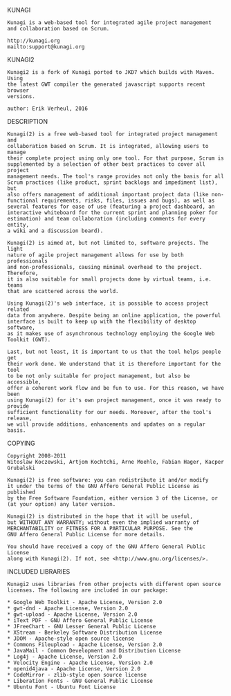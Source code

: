KUNAGI

    Kunagi is a web-based tool for integrated agile project management
    and collaboration based on Scrum.

    http://kunagi.org
    mailto:support@kunagi.org

KUNAGI2

    Kunagi2 is a fork of Kunagi ported to JKD7 which builds with Maven. Using
    the latest GWT compiler the generated javascript supports recent browser 
    versions.

    author: Erik Verheul, 2016
	
DESCRIPTION

    Kunagi(2) is a free web-based tool for integrated project management and
    collaboration based on Scrum. It is integrated, allowing users to manage
    their complete project using only one tool. For that purpose, Scrum is
    supplemented by a selection of other best practices to cover all project
    management needs. The tool's range provides not only the basis for all
    Scrum practices (like product, sprint backlogs and impediment list), but
    also offers management of additional important project data (like non-
    functional requirements, risks, files, issues and bugs), as well as
    several features for ease of use (featuring a project dashboard, an
    interactive whiteboard for the current sprint and planning poker for
    estimation) and team collaboration (including comments for every entity,
    a wiki and a discussion board).

    Kunagi(2) is aimed at, but not limited to, software projects. The light
    nature of agile project management allows for use by both professionals
    and non-professionals, causing minimal overhead to the project. Therefore,
    it is also suitable for small projects done by virtual teams, i.e. teams
    that are scattered across the world.

    Using Kunagi(2)'s web interface, it is possible to access project related
    data from anywhere. Despite being an online application, the powerful
    interface is built to keep up with the flexibility of desktop software,
    as it makes use of asynchronous technology employing the Google Web
    Toolkit (GWT).

    Last, but not least, it is important to us that the tool helps people get
    their work done. We understand that it is therefore important for the tool
    to be not only suitable for project management, but also be accessible,
    offer a coherent work flow and be fun to use. For this reason, we have been
    using Kunagi(2) for it's own project management, once it was ready to provide
    sufficient functionality for our needs. Moreover, after the tool's release,
    we will provide additions, enhancements and updates on a regular basis.


COPYING

    Copyright 2008-2011
    Witoslaw Koczewski, Artjom Kochtchi, Arne Moehle, Fabian Hager, Kacper Grubalski

    Kunagi(2) is free software: you can redistribute it and/or modify
    it under the terms of the GNU Affero General Public License as published
    by the Free Software Foundation, either version 3 of the License, or
    (at your option) any later version.

    Kunagi(2) is distributed in the hope that it will be useful,
    but WITHOUT ANY WARRANTY; without even the implied warranty of
    MERCHANTABILITY or FITNESS FOR A PARTICULAR PURPOSE. See the
    GNU Affero General Public License for more details.

    You should have received a copy of the GNU Affero General Public License
    along with Kunagi(2). If not, see <http://www.gnu.org/licenses/>.

    
INCLUDED LIBRARIES

    Kunagi2 uses libraries from other projects with different open source
    licenses. The following are included in our package:

    * Google Web Toolkit - Apache License, Version 2.0
    * gwt-dnd - Apache License, Version 2.0
    * gwt-upload - Apache License, Version 2.0
    * iText PDF - GNU Affero General Public License
    * JFreeChart - GNU Lesser General Public License
    * XStream - Berkeley Software Distribution License
    * JDOM - Apache-style open source license
    * Commons Fileupload - Apache License, Version 2.0
    * JavaMail - Common Development and Distribution License
    * Log4j - Apache License, Version 2.0
    * Velocity Engine - Apache License, Version 2.0
    * openid4java - Apache License, Version 2.0
    * CodeMirror - zlib-style open source license
    * Liberation Fonts - GNU General Public License
    * Ubuntu Font - Ubuntu Font License

    